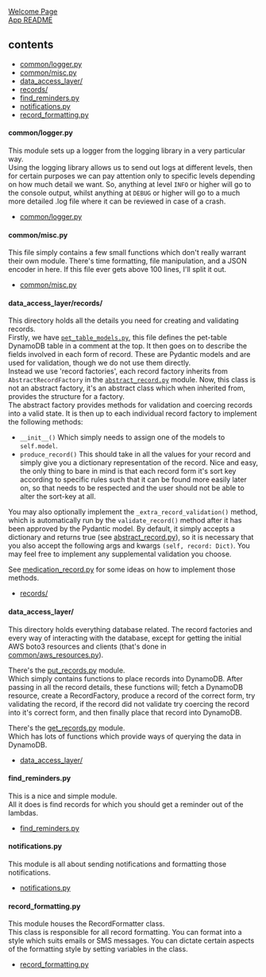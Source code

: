 [Welcome Page](../README.md)  
[App README](./APP_README.md)  

## __contents__
* [common/logger.py](#commonloggerpy)
* [common/misc.py](#commonmiscpy)
* [data_access_layer/](#data_access_layer)
* [records/](#data_access_layerrecords)
* [find_reminders.py](#find_reminderspy)
* [notifications.py](#notificationspy)
* [record_formatting.py](#record_formattingpy)

#### __common/logger.py__
This module sets up a logger from the logging library in a very particular way.  
Using the logging library allows us to send out logs at different levels, then for certain purposes we can pay attention only to specific levels depending on how much detail we want. So, anything at level `INFO` or higher will go to the console output, whilst anything at `DEBUG` or higher will go to a much more detailed .log file where it can be reviewed in case of a crash.
* [common/logger.py](../app/support/common/logger.py)

#### __common/misc.py__
This file simply contains a few small functions which don't really warrant their own module. There's time formatting, file manipulation, and a JSON encoder in here. If this file ever gets above 100 lines, I'll split it out.
* [common/misc.py](../app/support/misc.py)

#### __data_access_layer/records/__
This directory holds all the details you need for creating and validating records.  
Firstly, we have [`pet_table_models.py`](../app/support/data_access_layer/records/pet_table_models.py), this file defines the pet-table DynamoDB table in a comment at the top. It then goes on to describe the fields involved in each form of record. These are Pydantic models and are used for validation, though we do not use them directly.  
Instead we use 'record factories', each record factory inherits from `AbstractRecordFactory` in the [`abstract_record.py`](../app/support/data_access_layer/records/abstract_record.py) module. Now, this class is not an abstract factory, it's an abstract class which when inherited from, provides the structure for a factory.  
The abstract factory provides methods for validation and coercing records into a valid state. It is then up to each individual record factory to implement the following methods:
* `__init__()` Which simply needs to assign one of the models to `self.model`.
* `produce_record()` This should take in all the values for your record and simply give you a dictionary representation of the record. Nice and easy, the only thing to bare in mind is that each record form it's sort key according to specific rules such that it can be found more easily later on, so that needs to be respected and the user should not be able to alter the sort-key at all.  

You may also optionally implement the `_extra_record_validation()` method, which is automatically run by the `validate_record()` method after it has been approved by the Pydantic model. By default, it simply accepts a dictionary and returns true (see [abstract_record.py](../app/support/records/abstract_record.py)), so it is necessary that you also accept the following args and kwargs `(self, record: Dict)`. You may feel free to implement any supplemental validation you choose.

See [medication_record.py](../app/support/records/medication_record.py) for some ideas on how to implement those methods.  
* [records/](../app/support/records/)

#### __data_access_layer/__
This directory holds everything database related. The record factories and every way of interacting with the database, except for getting the initial AWS boto3 resources and clients (that's done in [common/aws_resources.py](../app/support/common/aws_resources.py)).  

There's the [put_records.py](../app/support/data_access_layer/put_records.py) module.  
Which simply contains functions to place records into DynamoDB. After passing in all the record details, these functions will; fetch a DynamoDB resource, create a RecordFactory, produce a record of the correct form, try validating the record, if the record did not validate try coercing the record into it's correct form, and then finally place that record into DynamoDB.  

There's the [get_records.py](../app/support/data_access_layer/put_records.py) module.  
Which has lots of functions which provide ways of querying the data in DynamoDB.


* [data_access_layer/](../app/support/data_access_layer/)

#### __find_reminders.py__
This is a nice and simple module.  
All it does is find records for which you should get a reminder out of the lambdas.
* [find_reminders.py](../app/support/find_reminders.py)

#### __notifications.py__
This module is all about sending notifications and formatting those notifications.
* [notifications.py](../app/support/notifications.py)

#### __record_formatting.py__
This module houses the RecordFormatter class.  
This class is responsible for all record formatting. You can format into a style which suits emails or SMS messages. You can dictate certain aspects of the formatting style by setting variables in the class.
* [record_formatting.py](../app/support/record_formatting.py)
